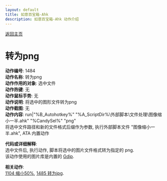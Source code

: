 ```yaml
---
layout: default
title: 如意百宝箱-Ahk
description: 如意百宝箱-Ahk 动作介绍
---
```

<link rel="stylesheet" href="../Actions/css/atom-one-light.min.css">
<script src="../Actions/js/highlight.min.js"></script>
<script>hljs.highlightAll();</script>

[返回主页](../index.md)

# [](#header-2) 转为png

**动作编号**: 1484  
**动作名称**: 转为png  
**动作作用的对象**: 选中文件  
**动作热键**: 无  
**动作鼠标手势**: 无  
**动作说明**: 将选中的图形文件转为png  
**动作截图**: 无  
**动作内容**: run|"%B_Autohotkey%" "%A_ScriptDir%\外部脚本\文件处理\图像缩小一半.ahk" "%CandySel%" "png"  
将选中文件路径和新的文件格式后缀作为参数, 执行外部脚本文件 "图像缩小一半.ahk", ATA 内置动作  

**代码或详细解释**:  
选中文件后, 执行动作, 脚本将选中的图片文件格式转为指定的 png.  
该动作使用的图片库是内置的 [Gdip](https://github.com/marius-sucan/AHK-GDIp-Library-Compilation).  

**相关动作**:  
[1104 缩小50%](1104.md), [1485 转为jpg](1485.md).  